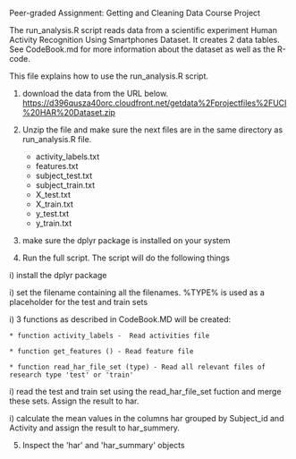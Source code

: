 Peer-graded Assignment: Getting and Cleaning Data Course Project

The run_analysis.R script reads data from a scientific experiment Human
Activity Recognition Using Smartphones Dataset.
It creates 2 data tables. See CodeBook.md for more information about the
dataset as well as the R-code.

This file explains how to use the run_analysis.R script.

1.  download the data from the URL below.
    https://d396qusza40orc.cloudfront.net/getdata%2Fprojectfiles%2FUCI%20HAR%20Dataset.zip

1.  Unzip the file and make sure the next files are in the same directory
    as run_analysis.R file.
    - activity_labels.txt
    - features.txt
    - subject_test.txt
    - subject_train.txt
    - X_test.txt
    - X_train.txt
    - y_test.txt
    - y_train.txt

1.  make sure the dplyr package is installed on your system

1.  Run the full script. The script will do the following things

  i)  install the dplyr package

  i)  set the filename containing all the filenames. %TYPE% is used as a placeholder for the test and train sets

  i)  3 functions as described in CodeBook.MD will be created:

    * function activity_labels -  Read activities file

    * function get_features () - Read feature file

    * function read_har_file_set (type) - Read all relevant files of research type 'test' or 'train' 

  i) read the test and train set using the read_har_file_set fuction and merge these sets. Assign the result to har.

  i) calculate the mean values in the columns har grouped by Subject_id and Activity and assign the result to har_summery.

5.  Inspect the 'har' and 'har_summary' objects

